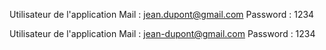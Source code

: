 Utilisateur de l'application
Mail : jean.dupont@gmail.com
Password : 1234

Utilisateur de l'application
Mail : jean-dupont@gmail.com
Password : 1234
